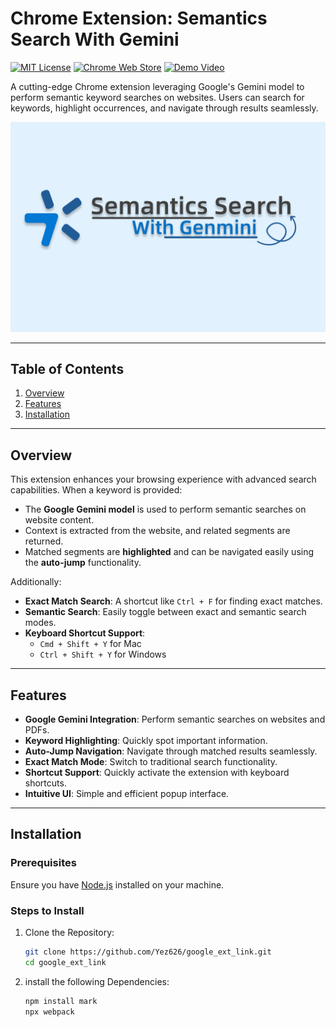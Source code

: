 # Chrome Extension: Semantics Search With Gemini

[![MIT License](https://img.shields.io/badge/license-MIT-blue.svg)](LICENSE)
[![Chrome Web Store](https://img.shields.io/badge/Chrome%20Web%20Store-Visit-brightgreen.svg)](https://chromewebstore.google.com/detail/semantic-search-with-genm/hnjmloccdlhfhecmkemojkpmjhefpeee?hl=en-US&utm_source=ext_sidebar)
[![Demo Video](https://img.shields.io/badge/Demo-Video-red.svg)](https://www.youtube.com/watch?v=your-video-id)

A cutting-edge Chrome extension leveraging Google's Gemini model to perform semantic keyword searches on websites. Users can search for keywords, highlight occurrences, and navigate through results seamlessly.

![Extension Preview](cover.png)

---

## Table of Contents
1. [Overview](#overview)
2. [Features](#features)
3. [Installation](#installation)
---

## Overview

This extension enhances your browsing experience with advanced search capabilities. When a keyword is provided:
- The **Google Gemini model** is used to perform semantic searches on website content.
- Context is extracted from the website, and related segments are returned.
- Matched segments are **highlighted** and can be navigated easily using the **auto-jump** functionality.

Additionally:
- **Exact Match Search**: A shortcut like `Ctrl + F` for finding exact matches.
- **Semantic Search**: Easily toggle between exact and semantic search modes.
- **Keyboard Shortcut Support**: 
  - `Cmd + Shift + Y` for Mac
  - `Ctrl + Shift + Y` for Windows

---

## Features

- **Google Gemini Integration**: Perform semantic searches on websites and PDFs.
- **Keyword Highlighting**: Quickly spot important information.
- **Auto-Jump Navigation**: Navigate through matched results seamlessly.
- **Exact Match Mode**: Switch to traditional search functionality.
- **Shortcut Support**: Quickly activate the extension with keyboard shortcuts.
- **Intuitive UI**: Simple and efficient popup interface.

---

## Installation

### Prerequisites
Ensure you have [Node.js](https://nodejs.org/) installed on your machine.

### Steps to Install
1. Clone the Repository:
   ```bash
   git clone https://github.com/Yez626/google_ext_link.git
   cd google_ext_link
2. install the following Dependencies:
   ```bash
   npm install mark
   npx webpack
